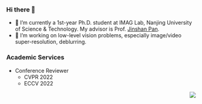 
### Hi there 👋
- 🏫 I’m currently a 1st-year Ph.D. student at IMAG Lab, Nanjing University of Science & Technology. My advisor is Prof. [Jinshan Pan](https://jspan.github.io/).
- 📔 I’m working on low-level vision problems, especially image/video super-resolution, deblurring.

### Academic Services
- Conference Reviewer
  - CVPR 2022
  - ECCV 2022
 <img align="right" src="https://github-readme-stats.vercel.app/api?username=sunny2109&show_icons=true&icon_color=CE1D2D&text_color=718096&bg_color=ffffff&hide_title=true" />
